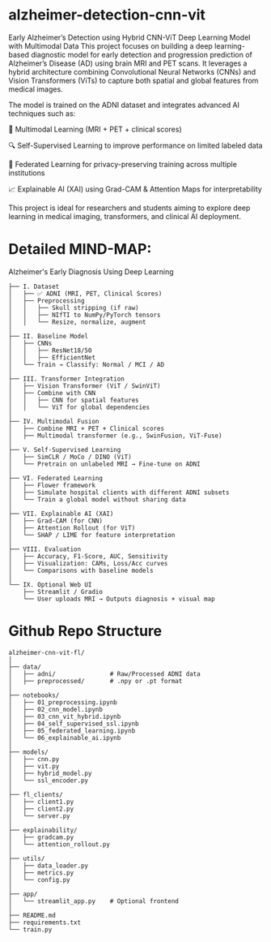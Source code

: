 # alzheimer-detection-cnn-vit
 Early Alzheimer’s Detection using Hybrid CNN-ViT Deep Learning Model with Multimodal Data
 This project focuses on building a deep learning-based diagnostic model for early detection and progression prediction of Alzheimer’s Disease (AD) using brain MRI and PET scans. It leverages a hybrid architecture combining Convolutional Neural Networks (CNNs) and Vision Transformers (ViTs) to capture both spatial and global features from medical images.

The model is trained on the ADNI dataset and integrates advanced AI techniques such as:

🧠 Multimodal Learning (MRI + PET + clinical scores)

🔍 Self-Supervised Learning to improve performance on limited labeled data

🔐 Federated Learning for privacy-preserving training across multiple institutions

📈 Explainable AI (XAI) using Grad-CAM & Attention Maps for interpretability

This project is ideal for researchers and students aiming to explore deep learning in medical imaging, transformers, and clinical AI deployment.


# Detailed MIND-MAP:
Alzheimer's Early Diagnosis Using Deep Learning
```
├── I. Dataset
│   ├── ✅ ADNI (MRI, PET, Clinical Scores)
│   ├── Preprocessing
│   │   ├── Skull stripping (if raw)
│   │   ├── NIfTI to NumPy/PyTorch tensors
│   │   └── Resize, normalize, augment
│
├── II. Baseline Model
│   ├── CNNs
│   │   ├── ResNet18/50
│   │   ├── EfficientNet
│   └── Train → Classify: Normal / MCI / AD
│
├── III. Transformer Integration
│   ├── Vision Transformer (ViT / SwinViT)
│   ├── Combine with CNN
│   │   ├── CNN for spatial features
│   │   └── ViT for global dependencies
│
├── IV. Multimodal Fusion
│   ├── Combine MRI + PET + Clinical scores
│   ├── Multimodal transformer (e.g., SwinFusion, ViT-Fuse)
│
├── V. Self-Supervised Learning
│   ├── SimCLR / MoCo / DINO (ViT)
│   └── Pretrain on unlabeled MRI → Fine-tune on ADNI
│
├── VI. Federated Learning
│   ├── Flower framework
│   ├── Simulate hospital clients with different ADNI subsets
│   └── Train a global model without sharing data
│
├── VII. Explainable AI (XAI)
│   ├── Grad-CAM (for CNN)
│   ├── Attention Rollout (for ViT)
│   └── SHAP / LIME for feature interpretation
│
├── VIII. Evaluation
│   ├── Accuracy, F1-Score, AUC, Sensitivity
│   ├── Visualization: CAMs, Loss/Acc curves
│   └── Comparisons with baseline models
│
└── IX. Optional Web UI
    ├── Streamlit / Gradio
    └── User uploads MRI → Outputs diagnosis + visual map
 ```
# Github Repo Structure
```
alzheimer-cnn-vit-fl/
│
├── data/
│   ├── adni/               # Raw/Processed ADNI data
│   ├── preprocessed/       # .npy or .pt format
│
├── notebooks/
│   ├── 01_preprocessing.ipynb
│   ├── 02_cnn_model.ipynb
│   ├── 03_cnn_vit_hybrid.ipynb
│   ├── 04_self_supervised_ssl.ipynb
│   ├── 05_federated_learning.ipynb
│   └── 06_explainable_ai.ipynb
│
├── models/
│   ├── cnn.py
│   ├── vit.py
│   ├── hybrid_model.py
│   └── ssl_encoder.py
│
├── fl_clients/
│   ├── client1.py
│   ├── client2.py
│   └── server.py
│
├── explainability/
│   ├── gradcam.py
│   └── attention_rollout.py
│
├── utils/
│   ├── data_loader.py
│   ├── metrics.py
│   └── config.py
│
├── app/
│   └── streamlit_app.py    # Optional frontend
│
├── README.md
├── requirements.txt
└── train.py

```
